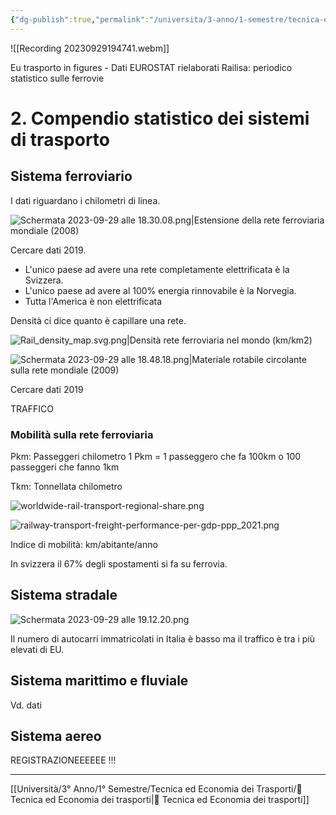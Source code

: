 ```yaml
---
{"dg-publish":true,"permalink":"/universita/3-anno/1-semestre/tecnica-ed-economia-dei-trasporti/appunti/02-compendio-statistico-dei-sistemi-di-trasporto/"}
---
```





![[Recording 20230929194741.webm]]


Eu trasporto in figures - Dati EUROSTAT rielaborati
Railisa: periodico statistico sulle ferrovie

# 2. Compendio statistico dei sistemi di trasporto

## Sistema ferroviario

I dati riguardano i chilometri di linea.

![Schermata 2023-09-29 alle 18.30.08.png|Estensione della rete ferroviaria mondiale (2008)](/img/user/Universit%C3%A0/3%C2%B0%20Anno/1%C2%B0%20Semestre/Tecnica%20ed%20Economia%20dei%20Trasporti/allegati/Schermata%202023-09-29%20alle%2018.30.08.png)

Cercare dati 2019.
- L'unico paese ad avere una rete completamente elettrificata è la Svizzera.
- L'unico paese ad avere al 100% energia rinnovabile è la Norvegia.
- Tutta l'America è non elettrificata

Densità ci dice quanto è capillare una rete.

![Rail_density_map.svg.png|Densità rete ferroviaria nel mondo (km/km2)](/img/user/Universit%C3%A0/3%C2%B0%20Anno/1%C2%B0%20Semestre/Tecnica%20ed%20Economia%20dei%20Trasporti/allegati/Rail_density_map.svg.png)


![Schermata 2023-09-29 alle 18.48.18.png|Materiale rotabile circolante sulla rete mondiale (2009)](/img/user/Universit%C3%A0/3%C2%B0%20Anno/1%C2%B0%20Semestre/Tecnica%20ed%20Economia%20dei%20Trasporti/allegati/Schermata%202023-09-29%20alle%2018.48.18.png)

Cercare dati 2019

TRAFFICO
### Mobilità sulla rete ferroviaria
Pkm: Passeggeri chilometro
1 Pkm = 1 passeggero che fa 100km o 100 passeggeri che fanno 1km

Tkm: Tonnellata chilometro

![worldwide-rail-transport-regional-share.png](/img/user/Universit%C3%A0/3%C2%B0%20Anno/1%C2%B0%20Semestre/Tecnica%20ed%20Economia%20dei%20Trasporti/allegati/worldwide-rail-transport-regional-share.png)

![railway-transport-freight-performance-per-gdp-ppp_2021.png](/img/user/Universit%C3%A0/3%C2%B0%20Anno/1%C2%B0%20Semestre/Tecnica%20ed%20Economia%20dei%20Trasporti/allegati/railway-transport-freight-performance-per-gdp-ppp_2021.png)


Indice di mobilità: km/abitante/anno

In svizzera il 67% degli spostamenti si fa su ferrovia.

## Sistema stradale

![Schermata 2023-09-29 alle 19.12.20.png](/img/user/Universit%C3%A0/3%C2%B0%20Anno/1%C2%B0%20Semestre/Tecnica%20ed%20Economia%20dei%20Trasporti/allegati/Schermata%202023-09-29%20alle%2019.12.20.png)

Il numero di autocarri immatricolati in Italia è basso ma il traffico è tra i più elevati di EU.

## Sistema marittimo e fluviale

Vd. dati

## Sistema aereo





REGISTRAZIONEEEEEE !!!

___
[[Università/3° Anno/1° Semestre/Tecnica ed Economia dei Trasporti/🚋 Tecnica ed Economia dei trasporti\|🚋 Tecnica ed Economia dei trasporti]]